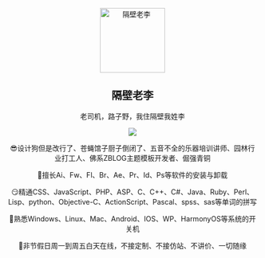 <p align="center">
 <img width="130px" src="https://avatars.githubusercontent.com/u/82791304" align="center" alt="隔壁老李" />
 <h2 align="center">隔壁老李</h2>
 <p align="center">老司机，路子野，我住隔壁我姓李</p>
</p>
<p align="center">
  <img src="https://github-readme-stats.vercel.app/api?username=wzgbwxl&show_icons=true"/>
</p>
<p align="center">😎设计狗但是改行了、苍蝇馆子厨子倒闭了、五音不全的乐器培训讲师、园林行业打工人、佛系ZBLOG主题模板开发者、倔强青铜</p>  
<p align="center"> 🤔擅长Ai、Fw、Fl、Br、Ae、Pr、Id、Ps等软件的安装与卸载</p>
<p align="center"> 😏精通CSS、JavaScript、PHP、ASP、C、C++、C#、Java、Ruby、Perl、Lisp、python、Objective-C、ActionScript、Pascal、spss、sas等单词的拼写</p>
<p align="center"> 🤗熟悉Windows、Linux、Mac、Android、IOS、WP、HarmonyOS等系统的开关机</p>
<p align="center">🤔非节假日周一到周五白天在线，不接定制、不接仿站、不讲价、一切随缘</p>  

